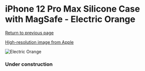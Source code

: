 # iPhone 12 Pro Max Silicone Case with MagSafe - Electric Orange

[Return to previous page](/iphone_12)

[High-resolution image from Apple](https://store.storeimages.cdn-apple.com/8756/as-images.apple.com/is/MKTX3?wid=4500&hei=4500&fmt=png)

<div style="width: 384px"><img src="/everysource/MKTX3.png" alt="Electric Orange"></div>

### Under construction
